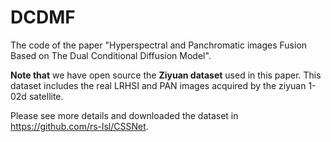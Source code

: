 # DCDMF
The code of the paper "Hyperspectral and Panchromatic images Fusion Based on The Dual Conditional Diffusion Model".

**Note that** we have open source the **Ziyuan dataset** used in this paper. This dataset includes the real LRHSI and PAN images acquired by the ziyuan 1-02d satellite.

Please see more details and downloaded the dataset in https://github.com/rs-lsl/CSSNet.
